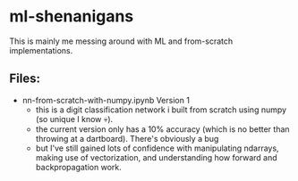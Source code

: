 # ml-shenanigans
This is mainly me messing around with ML and from-scratch implementations.

## Files:
- nn-from-scratch-with-numpy.ipynb Version 1
  - this is a digit classification network i built from scratch using numpy (so unique I know 💀).
  - the current version only has a 10% accuracy (which is no better than throwing at a dartboard). There's obviously a bug
  - but I've still gained lots of confidence with manipulating ndarrays, making use of vectorization, and understanding how forward and backpropagation work.
